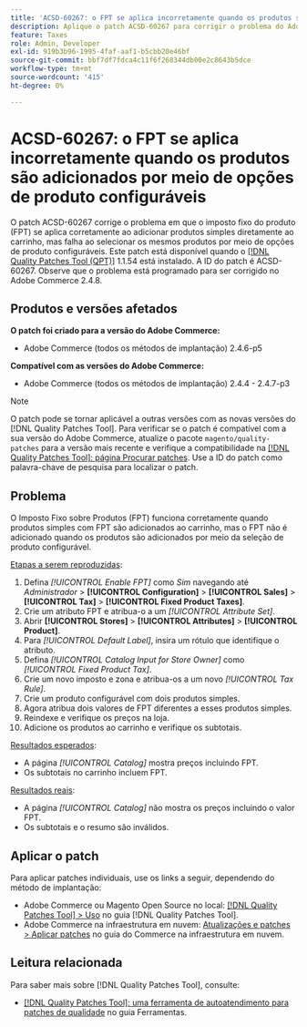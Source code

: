 ```yaml
---
title: 'ACSD-60267: o FPT se aplica incorretamente quando os produtos são adicionados por meio de opções de produto configuráveis'
description: Aplique o patch ACSD-60267 para corrigir o problema do Adobe Commerce em que o imposto fixo do produto (FPT) se aplica corretamente ao adicionar produtos simples diretamente ao carrinho, mas falha ao selecionar os mesmos produtos por meio de opções de produto configuráveis.
feature: Taxes
role: Admin, Developer
exl-id: 919b3b96-1995-4faf-aaf1-b5cbb20e46bf
source-git-commit: bbf7df7fdca4c11f6f268344db00e2c8643b5dce
workflow-type: tm+mt
source-wordcount: '415'
ht-degree: 0%

---
```


# ACSD-60267: o FPT se aplica incorretamente quando os produtos são adicionados por meio de opções de produto configuráveis

O patch ACSD-60267 corrige o problema em que o imposto fixo do produto (FPT) se aplica corretamente ao adicionar produtos simples diretamente ao carrinho, mas falha ao selecionar os mesmos produtos por meio de opções de produto configuráveis. Este patch está disponível quando o [[!DNL Quality Patches Tool (QPT)]](https://experienceleague.adobe.com/docs/commerce-operations/tools/quality-patches-tool/usage.html?lang=pt-BR) 1.1.54 está instalado. A ID do patch é ACSD-60267. Observe que o problema está programado para ser corrigido no Adobe Commerce 2.4.8.

## Produtos e versões afetados

**O patch foi criado para a versão do Adobe Commerce:**

* Adobe Commerce (todos os métodos de implantação) 2.4.6-p5

**Compatível com as versões do Adobe Commerce:**

* Adobe Commerce (todos os métodos de implantação) 2.4.4 - 2.4.7-p3

>[!NOTE]
>
>O patch pode se tornar aplicável a outras versões com as novas versões do [!DNL Quality Patches Tool]. Para verificar se o patch é compatível com a sua versão do Adobe Commerce, atualize o pacote `magento/quality-patches` para a versão mais recente e verifique a compatibilidade na [[!DNL Quality Patches Tool]: página Procurar patches](https://experienceleague.adobe.com/tools/commerce-quality-patches/index.html?lang=pt-BR). Use a ID do patch como palavra-chave de pesquisa para localizar o patch.

## Problema

O Imposto Fixo sobre Produtos (FPT) funciona corretamente quando produtos simples com FPT são adicionados ao carrinho, mas o FPT não é adicionado quando os produtos são adicionados por meio da seleção de produto configurável.

<u>Etapas a serem reproduzidas</u>:

1. Defina *[!UICONTROL Enable FPT]* como *Sim* navegando até *Administrador* > **[!UICONTROL Configuration]** > **[!UICONTROL Sales]** > **[!UICONTROL Tax]** > **[!UICONTROL Fixed Product Taxes]**.
1. Crie um atributo FPT e atribua-o a um *[!UICONTROL Attribute Set]*.
1. Abrir **[!UICONTROL Stores]** > **[!UICONTROL Attributes]** > **[!UICONTROL Product]**.
1. Para *[!UICONTROL Default Label]*, insira um rótulo que identifique o atributo.
1. Defina *[!UICONTROL Catalog Input for Store Owner]* como *[!UICONTROL Fixed Product Tax]*.
1. Crie um novo imposto e zona e atribua-os a um novo *[!UICONTROL Tax Rule]*.
1. Crie um produto configurável com dois produtos simples.
1. Agora atribua dois valores de FPT diferentes a esses produtos simples.
1. Reindexe e verifique os preços na loja.
1. Adicione os produtos ao carrinho e verifique os subtotais.

<u>Resultados esperados</u>:

* A página *[!UICONTROL Catalog]* mostra preços incluindo FPT.
* Os subtotais no carrinho incluem FPT.

<u>Resultados reais</u>:

* A página *[!UICONTROL Catalog]* não mostra os preços incluindo o valor FPT.
* Os subtotais e o resumo são inválidos.

## Aplicar o patch

Para aplicar patches individuais, use os links a seguir, dependendo do método de implantação:

* Adobe Commerce ou Magento Open Source no local: [[!DNL Quality Patches Tool] > Uso](/help/tools/quality-patches-tool/usage.md) no guia [!DNL Quality Patches Tool].
* Adobe Commerce na infraestrutura em nuvem: [Atualizações e patches > Aplicar patches](https://experienceleague.adobe.com/docs/commerce-cloud-service/user-guide/develop/upgrade/apply-patches.html?lang=pt-BR) no guia do Commerce na infraestrutura em nuvem.

## Leitura relacionada

Para saber mais sobre [!DNL Quality Patches Tool], consulte:

* [[!DNL Quality Patches Tool]: uma ferramenta de autoatendimento para patches de qualidade](/help/tools/quality-patches-tool/quality-patches-tool-to-self-serve-quality-patches.md) no guia Ferramentas.
